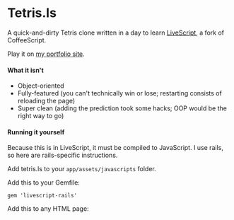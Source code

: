 # Tetris.ls
A quick-and-dirty Tetris clone written in a day to learn [LiveScript], a fork of CoffeeScript.

Play it on [my portfolio site].

[my portfolio site]: http://peterjeliot.com/tetris
[LiveScript]: http://livescript.net

#### What it isn't
* Object-oriented
* Fully-featured (you can't technically win or lose; restarting consists of reloading the page)
* Super clean (adding the prediction took some hacks; OOP would be the right way to go)

#### Running it yourself

Because this is in LiveScript, it must be compiled to JavaScript. I use rails, so here are rails-specific instructions.

Add tetris.ls to your `app/assets/javascripts` folder.

Add this to your Gemfile:

    gem 'livescript-rails'

Add this to any HTML page:

  <div class="tetris">
    <canvas width="200" height="360"></canvas>
  </div>
